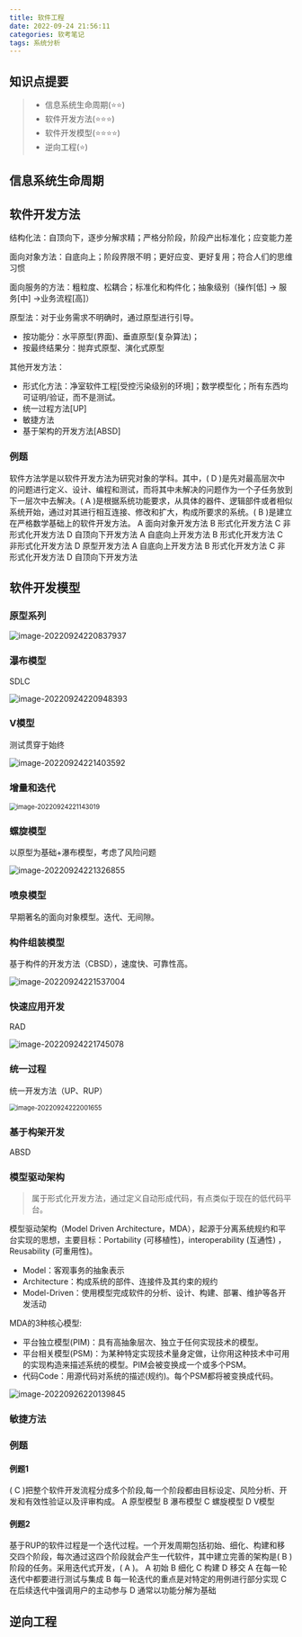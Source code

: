 ```yaml
---
title: 软件工程
date: 2022-09-24 21:56:11
categories: 软考笔记
tags: 系统分析
---
```


## 知识点提要
> - 信息系统生命周期(⭐⭐)
> - 软件开发方法(⭐⭐⭐)
> - 软件开发模型(⭐⭐⭐⭐)
> - 逆向工程(⭐)

## 信息系统生命周期



## 软件开发方法

结构化法：自顶向下，逐步分解求精；严格分阶段，阶段产出标准化；应变能力差

面向对象方法：自底向上；阶段界限不明；更好应变、更好复用；符合人们的思维习惯

面向服务的方法：粗粒度、松耦合；标准化和构件化；抽象级别（操作[低] -> 服务[中] ->业务流程[高]）

原型法：对于业务需求不明确时，通过原型进行引导。

- 按功能分：水平原型(界面)、垂直原型(复杂算法)；
- 按最终结果分：抛弃式原型、演化式原型

其他开发方法：

- 形式化方法：净室软件工程[受控污染级别的环境]；数学模型化；所有东西均可证明/验证，而不是测试。
- 统一过程方法[UP]
- 敏捷方法
- 基于架构的开发方法[ABSD]

### 例题

软件方法学是以软件开发方法为研究对象的学科。其中，( D )是先对最高层次中的问题进行定义、设计、编程和测试，而将其中未解决的问题作为一个子任务放到下一层次中去解决。( A )是根据系统功能要求，从具体的器件、逻辑部件或者相似系统开始，通过对其进行相互连接、修改和扩大，构成所要求的系统。( B )是建立在严格数学基础上的软件开发方法。
A 面向对象开发方法	B 形式化开发方法	C 非形式化开发方法	D 自顶向下开发方法
A 自底向上开发方法	B 形式化开发方法	C 非形式化开发方法	D 原型开发方法
A 自底向上开发方法	B 形式化开发方法	C 非形式化开发方法	D 自顶向下开发方法

## 软件开发模型

### 原型系列

![image-20220924220837937](https://geforce-tang.oss-cn-shanghai.aliyuncs.com/imgs/image-20220924220837937.png)

### 瀑布模型

SDLC

![image-20220924220948393](https://geforce-tang.oss-cn-shanghai.aliyuncs.com/imgs/image-20220924220948393.png)

### V模型

测试贯穿于始终

![image-20220924221403592](https://geforce-tang.oss-cn-shanghai.aliyuncs.com/imgs/image-20220924221403592.png)

### 增量和迭代

<img src="https://geforce-tang.oss-cn-shanghai.aliyuncs.com/imgs/image-20220924221143019.png" alt="image-20220924221143019" style="zoom:80%;" />

### 螺旋模型

以原型为基础+瀑布模型，考虑了风险问题

![image-20220924221326855](https://geforce-tang.oss-cn-shanghai.aliyuncs.com/imgs/image-20220924221326855.png)

### 喷泉模型

早期著名的面向对象模型。迭代、无间隙。

### 构件组装模型

基于构件的开发方法（CBSD），速度快、可靠性高。

![image-20220924221537004](https://geforce-tang.oss-cn-shanghai.aliyuncs.com/imgs/image-20220924221537004.png)

### 快速应用开发

RAD

![image-20220924221745078](https://geforce-tang.oss-cn-shanghai.aliyuncs.com/imgs/image-20220924221745078.png)

### 统一过程

统一开发方法（UP、RUP）

<img src="https://geforce-tang.oss-cn-shanghai.aliyuncs.com/imgs/image-20220924222001655.png" alt="image-20220924222001655" style="zoom:80%;" />

### 基于构架开发

ABSD

### 模型驱动架构

> 属于形式化开发方法，通过定义自动形成代码，有点类似于现在的低代码平台。

模型驱动架构（Model Driven Architecture，MDA），起源于分离系统规约和平台实现的思想，主要目标：Portability (可移植性)，interoperability (互通性) ，Reusability (可重用性)。

- Model：客观事务的抽象表示
- Architecture：构成系统的部件、连接件及其约束的规约
- Model-Driven：使用模型完成软件的分析、设计、构建、部署、维护等各开发活动

MDA的3种核心模型:

- 平台独立模型(PIM)：具有高抽象层次、独立于任何实现技术的模型。
- 平台相关模型(PSM)：为某种特定实现技术量身定做，让你用这种技术中可用的实现构造来描述系统的模型。PIM会被变换成一个或多个PSM。
- 代码Code：用源代码对系统的描述(规约)。每个PSM都将被变换成代码。

![image-20220926220139845](https://geforce-tang.oss-cn-shanghai.aliyuncs.com/imgs/image-20220926220139845.png)



### 敏捷方法





### 例题

#### 例题1

( C )把整个软件开发流程分成多个阶段,每一个阶段都由目标设定、风险分析、开发和有效性验证以及评审构成。
A 原型模型
B 瀑布模型
C 螺旋模型
D V模型

#### 例题2

基于RUP的软件过程是一个迭代过程。一个开发周期包括初始、细化、构建和移交四个阶段，每次通过这四个阶段就会产生一代软件，其中建立完善的架构是( B )阶段的任务。采用迭代式开发，( A )。
A 初始	B 细化	C 构建	D 移交
A 在每一轮迭代中都要进行测试与集成
B 每一轮迭代的重点是对特定的用例进行部分实现
C 在后续迭代中强调用户的主动参与
D 通常以功能分解为基础

## 逆向工程
